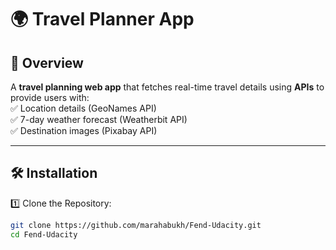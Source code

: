 # 🌍 Travel Planner App  

## 📖 Overview  
A **travel planning web app** that fetches real-time travel details using **APIs** to provide users with:  
✅ Location details (GeoNames API)  
✅ 7-day weather forecast (Weatherbit API)  
✅ Destination images (Pixabay API)  

---

## 🛠 Installation  

1️⃣ Clone the Repository:  
```sh
git clone https://github.com/marahabukh/Fend-Udacity.git
cd Fend-Udacity
